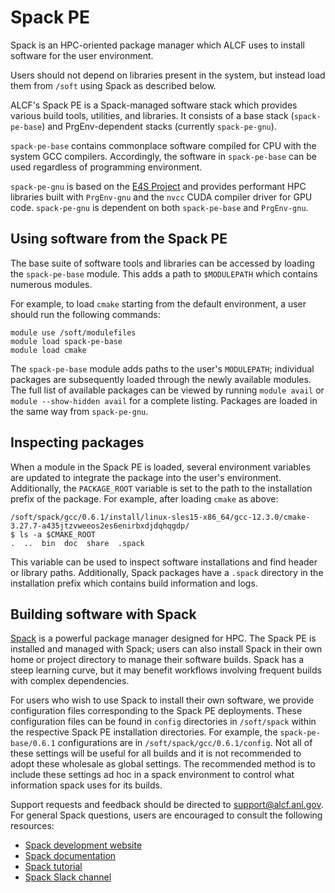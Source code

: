 # Spack PE

Spack is an HPC-oriented package manager which ALCF uses to install software for
the user environment.

Users should not depend on libraries present in the system, but instead load
them from `/soft` using Spack as described below.

ALCF's Spack PE is a Spack-managed software stack which provides various build
tools, utilities, and libraries. It consists of a base stack (`spack-pe-base`)
and PrgEnv-dependent stacks (currently `spack-pe-gnu`).

`spack-pe-base` contains commonplace software compiled for CPU with the system
GCC compilers. Accordingly, the software in `spack-pe-base` can be used
regardless of programming environment.

`spack-pe-gnu` is based on the [E4S Project](https://e4s-project.github.io/) and
provides performant HPC libraries built with `PrgEnv-gnu` and the `nvcc` CUDA
compiler driver for GPU code. `spack-pe-gnu` is dependent on both
`spack-pe-base` and `PrgEnv-gnu`. 

## Using software from the Spack PE

The base suite of software tools and libraries can be accessed by loading the
`spack-pe-base` module. This adds a path to `$MODULEPATH` which contains
numerous modules. 

For example, to load `cmake` starting from the default environment, a user
should run the following commands: 
``` 
module use /soft/modulefiles
module load spack-pe-base
module load cmake
```

The `spack-pe-base` module adds paths to the user's `MODULEPATH`; individual
packages are subsequently loaded through the newly available modules. The full
list of available packages can be viewed by running `module avail` or `module
--show-hidden avail` for a complete listing. Packages are loaded in the same way
from `spack-pe-gnu`.


## Inspecting packages

When a module in the Spack PE is loaded, several environment variables are
updated to integrate the package into the user's environment. Additionally, the
`PACKAGE_ROOT` variable is set to the path to the installation prefix of the
package. For example, after loading `cmake` as above:

``` $ echo $CMAKE_ROOT
/soft/spack/gcc/0.6.1/install/linux-sles15-x86_64/gcc-12.3.0/cmake-3.27.7-a435jtzvweeos2es6enirbxdjdqhqgdp/
$ ls -a $CMAKE_ROOT 
.  ..  bin  doc  share  .spack
```

This variable can be used to inspect software installations and find header or
library paths. Additionally, Spack packages have a `.spack` directory in the
installation prefix which contains build information and logs.

## Building software with Spack

[Spack](https://spack.io/about/) is a powerful package manager designed for HPC.
The Spack PE is installed and managed with Spack; users can also install Spack
in their own home or project directory to manage their software builds. Spack
has a steep learning curve, but it may benefit workflows involving frequent
builds with complex dependencies.

For users who wish to use Spack to install their own software, we provide
configuration files corresponding to the Spack PE deployments. These
configuration files can be found in `config` directories in `/soft/spack` within
the respective Spack PE installation directories. For example, the
`spack-pe-base/0.6.1` configurations are in `/soft/spack/gcc/0.6.1/config`. Not
all of these settings will be useful for all builds and it is not recommended to
adopt these wholesale as global settings. The recommended method is to include
these settings ad hoc in a spack environment to control what information spack
uses for its builds.

Support requests and feedback should be directed to
[support@alcf.anl.gov](mailto:support@alcf.anl.gov). For general Spack
questions, users are encouraged to consult the following resources:

- [Spack development website](https://github.com/spack/spack)
- [Spack documentation](https://spack.readthedocs.io/en/latest/index.html)
- [Spack tutorial](https://spack-tutorial.readthedocs.io/en/latest)
- [Spack Slack channel](https://slack.spack.io)
